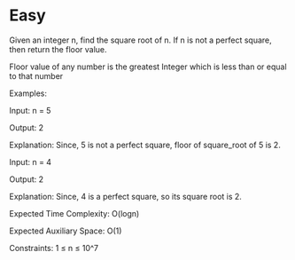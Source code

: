 # Easy

Given an integer n, find the square root of n. If n is not a perfect square, then return the floor value.

Floor value of any number is the greatest Integer which is less than or equal to that number

Examples:

Input: n = 5

Output: 2

Explanation: Since, 5 is not a perfect square, floor of square_root of 5 is 2.

Input: n = 4

Output: 2

Explanation: Since, 4 is a perfect square, so its square root is 2.

Expected Time Complexity: O(logn)

Expected Auxiliary Space: O(1)

Constraints:
1 ≤ n ≤ 10^7
